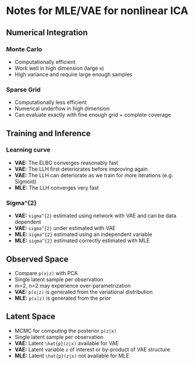 # Notes for MLE/VAE for nonlinear ICA

## Numerical Integration
### Monte Carlo 
- Computationally efficient
- Work well in high dimension (large `m`)
- High variance and require large enough samples

### Sparse Grid 
- Computationally less efficient
- Numerical underflow in high dimension 
- Can evaluate exactly with fine enough grid + complete coverage

## Training and Inference
### Learning curve 
- **VAE:** The ELBO converges reasonably fast
- **VAE:** The LLH first deteriorates before improving again
- **VAE:** The LLH can deteriorate as we train for more iterations (e.g. Sigmoid)
- **MLE:** The LLH converges very fast

### Sigma^{2}
- **VAE:** `sigma^{2}` estimated using network with VAE and can be data dependent
- **VAE:** `sigma^{2}` under estimated with VAE 
- **MLE:** `sigma^{2}` estimated using an independent variable
- **MLE:** `sigma^{2}` estimated correctly estimated with MLE 

## Observed Space 
- Compare `p(x|z)` with PCA
- Single latent sample per observation
- m=2, n=2 may experience over-parametrization
- **VAE:** `p(x|z)` is generated from the variational distribution
- **MLE:** `p(x|z)` is generated from the prior

## Latent Space
- MCMC for computing the posterior `p(z|x)`
- Single latent sample per observation
- **VAE:** Latent `\hat{p}(z|x)` available for VAE 
- **VAE:** Latent variable `z` of interest or by-product of VAE structure
- **MLE:** Latent `\hat{p}(z|x)` not available for MLE
